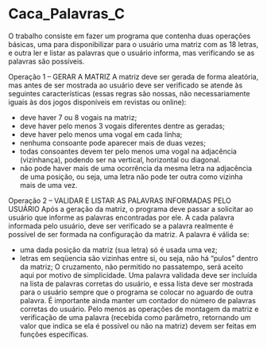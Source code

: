 # Caca_Palavras_C
O trabalho consiste em fazer um programa que contenha duas operações básicas, uma para
disponibilizar para o usuário uma matriz com as 18 letras, e outra ler e listar as palavras que o
usuário informa, mas verificando se as palavras são possíveis.

Operação 1 – GERAR A MATRIZ
A matriz deve ser gerada de forma aleatória, mas antes de ser mostrada ao usuário deve ser
verificado se atende às seguintes características (essas regras são nossas, não necessariamente
iguais às dos jogos disponíveis em revistas ou online):
- deve haver 7 ou 8 vogais na matriz;
- deve haver pelo menos 3 vogais diferentes dentre as geradas;
- deve haver pelo menos uma vogal em cada linha;
- nenhuma consoante pode aparecer mais de duas vezes;
- todas consoantes devem ter pelo menos uma vogal na adjacência (vizinhança), podendo ser
na vertical, horizontal ou diagonal.
- não pode haver mais de uma ocorrência da mesma letra na adjacência de uma posição, ou
seja, uma letra não pode ter outra como vizinha mais de uma vez.

Operação 2 – VALIDAR E LISTAR AS PALAVRAS INFORMADAS PELO USUÁRIO
Após a geração da matriz, o programa deve passar a solicitar ao usuário que informe as
palavras encontradas por ele. A cada palavra informada pelo usuário, deve ser verificado se a
palavra realmente é possível de ser formada na configuração da matriz. A palavra é válida se:
- uma dada posição da matriz (sua letra) só é usada uma vez;
- letras em seqüencia são vizinhas entre si, ou seja, não há “pulos” dentro da matriz;
O cruzamento, não permitido no passatempo, será aceito aqui por motivo de simplicidade.
Uma palavra validada deve ser incluída na lista de palavras corretas do usuário, e essa lista
deve ser mostrada para o usuário sempre que o programa se colocar no aguardo de outra
palavra. É importante ainda manter um contador do número de palavras corretas do usuário.
Pelo menos as operações de montagem da matriz e verificação de uma palavra (recebida como
parâmetro, retornando um valor que indica se ela é possível ou não na matriz) devem ser
feitas em funções específicas.
